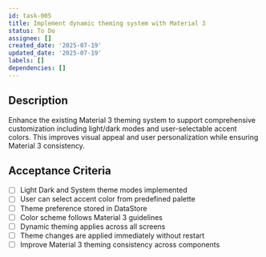 ```yaml
---
id: task-005
title: Implement dynamic theming system with Material 3
status: To Do
assignee: []
created_date: '2025-07-19'
updated_date: '2025-07-19'
labels: []
dependencies: []
---
```


## Description

Enhance the existing Material 3 theming system to support comprehensive customization including light/dark modes and user-selectable accent colors. This improves visual appeal and user personalization while ensuring Material 3 consistency.
## Acceptance Criteria

- [ ] Light Dark and System theme modes implemented
- [ ] User can select accent color from predefined palette
- [ ] Theme preference stored in DataStore
- [ ] Color scheme follows Material 3 guidelines
- [ ] Dynamic theming applies across all screens
- [ ] Theme changes are applied immediately without restart
- [ ] Improve Material 3 theming consistency across components
